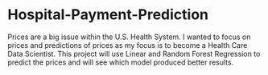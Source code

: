 # Hospital-Payment-Prediction

Prices are a big issue within the U.S. Health System. I wanted to focus on prices and predictions of prices as my focus is to become a Health Care Data Scientist. This project will use Linear and Random Forest Regression to predict the prices and will see which model produced better results.
